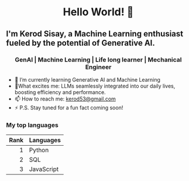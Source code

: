 <h1 align= "center"> Hello World! 👋 </h1>

<h2>I'm Kerod Sisay, a Machine Learning enthusiast fueled by the potential of Generative AI.</h2>

<h3 align= "center"> GenAI | Machine Learning | Life long learner | Mechanical Engineer</h3>


- 🌱 I’m currently learning Generative AI and Machine Learning
- 🤌What excites me: LLMs seamlessly integrated into our daily lives, boosting efficiency and performance.
- 📫 How to reach me: kerod53@gmail.com
- ⚡ P.S. Stay tuned for a fun fact coming soon!

<h3> My top languages </h3>

| Rank | Languages |
|-----:|-----------|
|     1| Python    |
|     2| SQL       |
|     3| JavaScript|